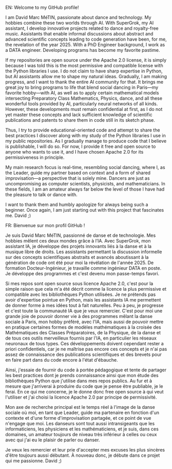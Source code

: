 EN: Welcome to my GitHub profile!

I am David Marc MéTIN, passionate about dance and technology. My hobbies combine these two worlds through AI. With SuperGrok, my AI assistant, I develop innovative projects related to dance and royalty-free music. Assistants that enable informal discussions about abstract and advanced scientific concepts leading to code generation have been, for me, the revelation of the year 2025. With a PhD Engineer background, I work as a DATA engineer. Developing programs has become my favorite pastime.

If my repositories are open source under the Apache 2.0 license, it is simply because I was told this is the most permissive and compatible license with the Python libraries I use. I do not claim to have sharp expertise in Python, but AI assistants allow me to shape my natural ideas. Gradually, I am making progress, and I want to thank the entire AI community for that. It brings me great joy to bring programs to life that blend social dancing in Paris—my favorite hobby—with AI, as well as to apply certain mathematical models intersecting Preparatory Class Mathematics, Physics, dance, and all these wonderful tools provided by AI, particularly neural networks of all kinds. However, these developments must remain confidential at first, as I do not yet master these concepts and lack sufficient knowledge of scientific publications and patents to share them in code still in its sketch phase.

Thus, I try to provide educational-oriented code and attempt to share the best practices I discover along with my study of the Python libraries I use in my public repositories. As I gradually manage to produce code that I believe is publishable, I will do so. For now, I provide it free and open source to anyone who wants to use it, and I have chosen Apache 2.0 for its permissiveness in principle.

My main research focus is real-time, resembling social dancing, where I, as the Leader, guide my partner based on context and a form of shared improvisation—a perspective that is solely mine. Dancers are just as uncompromising as computer scientists, physicists, and mathematicians. In these fields, I am an amateur always far below the level of those I have had the pleasure to talk or dance with.

I want to thank them and humbly apologize for always being such a beginner. Once again, I am just starting out with this project that fascinates me. David ;)

FR: Bienvenue sur mon profil GitHub !

Je suis David Marc MéTIN, passionné de danse et de technologie. Mes hobbies mêlent ces deux mondes grâce à l’IA. Avec SuperGrok, mon assistant IA, je développe des projets innovants liés à la danse et à la musique libre de droits. Les assistants permettant la discussion informelle sur des concepts scientifiques abstraits et avancés aboutissant à la génération de code ont été pour moi la révélation de l'année 2025. De formation Docteur-Ingénieur, je travaille comme ingénieur DATA en poste. Je développe des programmes et c'est devenu mon passe-temps favori.

Si mes repos sont open source sous licence Apache 2.0, c'est pour la simple raison que cela m'a été décrit comme la licence la plus permissive et compatible avec les bibliothèques Python utilisées. Je ne prétends pas avoir d'expertise pointue en Python, mais les assistants IA me permettent de donner forme à mes idées tout à fait naturelles. Peu à peu, je progresse et c'est toute la communauté IA que je veux remercier. C'est pour moi une grande joie de pouvoir donner vie à des programmes mêlant la danse sociale à Paris, mon hobby préféré, avec l'IA, mais aussi de pouvoir mettre en pratique certaines formes de modèles mathématiques à la croisée des Mathématiques des Classes Préparatoires, de la Physique, de la danse et de tous ces outils merveilleux fournis par l'IA, en particulier les réseaux neuronaux de tous types. Ces développements doivent cependant rester a priori confidentiels, car je ne maîtrise pas encore ces concepts et je n'ai pas assez de connaissance des publications scientifiques et des brevets pour en faire part dans du code encore à l'état d'ébauche.

Ainsi, j'essaie de fournir du code à portée pédagogique et tente de partager les best practices dont je prends connaissance ainsi que mon étude des bibliothèques Python que j'utilise dans mes repos publics. Au fur et à mesure que j'arriverai à produire du code que je pense être publiable, je le ferai. En ce qui me concerne, je le donne donc free open source à qui veut l'utiliser et j'ai choisi la licence Apache 2.0 par principe de permissivité.

Mon axe de recherche principal est le temps réel à l'image de la danse sociale où moi, en tant que Leader, guide ma partenaire en fonction d'un contexte et d'une forme d'improvisation partagée, et ce point de vue n'engage que moi. Les danseurs sont tout aussi intransigeants que les informaticiens, les physiciens et les mathématiciens, et je suis, dans ces domaines, un amateur toujours de niveau très inférieur à celles ou ceux avec qui j'ai eu le plaisir de parler ou danser.

Je veux les remercier et leur prie d'accepter mes excuses les plus sincères d'être toujours aussi débutant. À nouveau donc, je débute dans ce projet qui me passionne. David ;)



